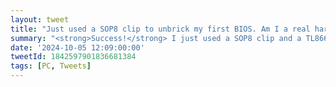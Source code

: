 ```yaml
---
layout: tweet
title: "Just used a SOP8 clip to unbrick my first BIOS. Am I a real hardware hacker now? 🥹"
summary: "<strong>Success!</strong> I just used a SOP8 clip and a TL866 II Plus EEPROM programmer to flash and fix and bricked BIOS. It was surprisingly easy!"
date: '2024-10-05 12:09:00:00'
tweetId: 1842597901836681384
tags: [PC, Tweets]
---
```


